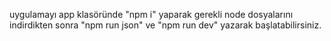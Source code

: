 uygulamayı app klasöründe "npm i" yaparak gerekli node dosyalarını indirdikten sonra "npm run json" ve "npm run dev" yazarak başlatabilirsiniz.
